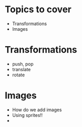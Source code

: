 # Topics to cover
* Transformations
* Images

# Transformations
* push, pop
* translate
* rotate
  
# Images
* How do we add images
* Using sprites!!
* 